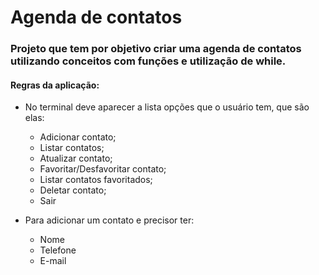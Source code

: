 # Agenda de contatos

### Projeto que tem por objetivo criar uma agenda de contatos utilizando conceitos com funções e utilização de while.

#### Regras da aplicação:
- No terminal deve aparecer a lista opções que o usuário tem, que são elas:
  - Adicionar contato;
  - Listar contatos;
  - Atualizar contato;
  - Favoritar/Desfavoritar contato;
  - Listar contatos favoritados;
  - Deletar contato;
  - Sair

- Para adicionar um contato e precisor ter:
  - Nome
  - Telefone
  - E-mail



